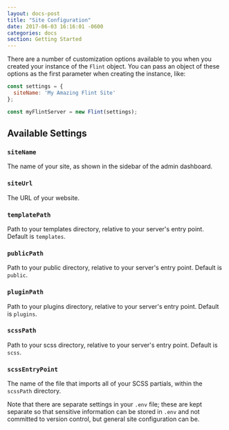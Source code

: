 ```yaml
---
layout: docs-post
title: "Site Configuration"
date: 2017-06-03 16:16:01 -0600
categories: docs
section: Getting Started
---
```

There are a number of customization options available to you when you created your instance of the `Flint` object. You can pass an object of these options as the first parameter when creating the instance, like:

```js
const settings = {
  siteName: 'My Amazing Flint Site'
};

const myFlintServer = new Flint(settings);
```

## Available Settings

### `siteName`
The name of your site, as shown in the sidebar of the admin dashboard.

### `siteUrl`
The URL of your website.

### `templatePath`
Path to your templates directory, relative to your server's entry point. Default is `templates`.

### `publicPath`
Path to your public directory, relative to your server's entry point. Default is `public`.

### `pluginPath`
Path to your plugins directory, relative to your server's entry point. Default is `plugins`.

### `scssPath`
Path to your scss directory, relative to your server's entry point. Default is `scss`.

### `scssEntryPoint`
The name of the file that imports all of your SCSS partials, within the `scssPath` directory.

Note that there are separate settings in your `.env` file; these are kept separate so that sensitive information can be stored in `.env` and not committed to version control, but general site configuration can be.
